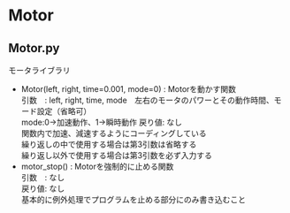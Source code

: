 # Motor  
## Motor.py  
モータライブラリ  
- Motor(left, right, time=0.001, mode=0) : Motorを動かす関数  
  引数　: left, right, time, mode　左右のモータのパワーとその動作時間、モード設定（省略可）  
        mode:0→加速動作、1→瞬時動作
  戻り値: なし  
  関数内で加速、減速するようにコーディングしている  
  繰り返しの中で使用する場合は第3引数は省略する  
  繰り返し以外で使用する場合は第3引数を必ず入力する  
- motor_stop() : Motorを強制的に止める関数  
  引数　: なし  
  戻り値: なし  
  基本的に例外処理でプログラムを止める部分にのみ書き込むこと  
